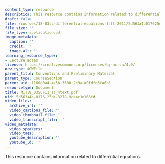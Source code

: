```yaml
---
content_type: resource
description: This resource contains information related to differential equations.
draft: false
file: /courses/18-03sc-differential-equations-fall-2011/5d563a4b017625de32789ce4c1e166fd_MIT18_03SCF11_s0_4text.pdf
file_size: ''
file_type: application/pdf
image_metadata:
  caption: ''
  credit: ''
  image-alt: ''
learning_resource_types:
- Lecture Notes
license: https://creativecommons.org/licenses/by-nc-sa/4.0/
ocw_type: OCWFile
parent_title: Conventions and Preliminary Material
parent_type: CourseSection
parent_uid: 1160d0a4-4a5b-3600-2e9a-a0fdfe6fa6b8
resourcetype: Document
title: MIT18_03SCF11_s0_4text.pdf
uid: 5d563a4b-0176-25de-3278-9ce4c1e166fd
video_files:
  archive_url: ''
  video_captions_file: ''
  video_thumbnail_file: ''
  video_transcript_file: ''
video_metadata:
  video_speakers: ''
  video_tags: ''
  youtube_description: ''
  youtube_id: ''
---
```

This resource contains information related to differential equations.